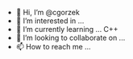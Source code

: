 - 👋 Hi, I’m @cgorzek
- 👀 I’m interested in ...
- 🌱 I’m currently learning ... C++
- 💞️ I’m looking to collaborate on ...
- 📫 How to reach me ...

<!---
cgorzek/cgorzek is a ✨ special ✨ repository because its `README.md` (this file) appears on your GitHub profile.
You can click the Preview link to take a look at your changes.
--->
